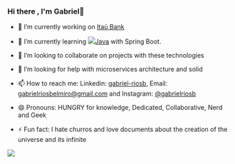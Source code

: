 ### Hi there , I'm Gabriel👋
- 🔭 I’m currently working on   <a href="https://www.itau.com.br//" target="blank">Itaú Bank</a> 

- 🌱 I’m currently learning <img src="https://img.icons8.com/color/48/000000/java-duke-logo.png"/><a href="https://www.java.com/" target="blank">Java</a> with Spring Boot.

- 👯 I’m looking to collaborate on projects with these technologies

- 🤔 I’m looking for help with microservices architecture and solid

- 📫 How to reach me: Linkedin: <a href="https://www.linkedin.com/in/gabriel-riosb/" target="blank">gabriel-riosb</a>, Email: gabrielriosbelmiro@gmail.com and Instagram: <a href="https://www.instagram.com/gabrielriosb/" target="blank">@gabrielriosb</a>

- 😄 Pronouns: HUNGRY for knowledge, Dedicated, Collaborative, Nerd and Geek

- ⚡ Fun fact: I hate churros and love documents about the creation of the universe and its infinite

 <p><img src="https://github-readme-stats.vercel.app/api?username=GaberRB&show_icons=true" /> </p>

